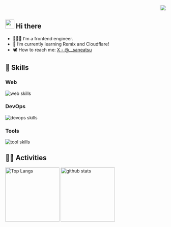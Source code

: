 <div align="right">
  <img src="https://komarev.com/ghpvc/?username=saneatsu" />
</div>

## <img src="https://media.giphy.com/media/hvRJCLFzcasrR4ia7z/giphy.gif" width="28"> Hi there

- 👨🏻‍💻 I'm a frontend engineer.
- 🌱 I’m currently learning Remix and Cloudflare!
- 🕊️ How to reach me: [X - @\_\_saneatsu](https://x.com/__saneatsu)
  <br>

## 🌱 Skills

### Web

<img alt="web skills" src="https://skillicons.dev/icons?theme=dark&perline=7&i=html,css,sass,tailwind,mui,vuetify,js,ts,react,remix,nextjs,vue,nuxt,python,dart,flutter,pinia,prisma,pug" />
<br>

### DevOps

<img alt="devops skills" src="https://skillicons.dev/icons?theme=dark&perline=7&i=cloudflare,githubactions,vercel" />
<br>

### Tools

<img alt="tool skills" src="https://skillicons.dev/icons?theme=dark&perline=7&i=git,github,gitlab,figma,docker,notion,discord,vscode" />
<br>

## 🏃‍♀️ Activities

<div align="left"> 
  <img alt="Top Langs" height="170px" src="https://github-readme-stats.vercel.app/api?username=saneatsu&theme=vue-dark&layout=compact" />
  <img alt="github stats" height="170px" src="https://github-readme-stats.vercel.app/api/top-langs/?username=saneatsu&theme=vue-dark&layout=compact" />
</div>

<!--
**saneatsu/saneatsu** is a ✨ _special_ ✨ repository because its `README.md` (this file) appears on your GitHub profile.

Here are some ideas to get you started:

- 🔭 I’m currently working on ...
- 🌱 I’m currently learning ...
- 👯 I’m looking to collaborate on ...
- 🤔 I’m looking for help with ...
- 💬 Ask me about ...
- 📫 How to reach me: ...
- 😄 Pronouns: ...
- ⚡ Fun fact: ...
-->
